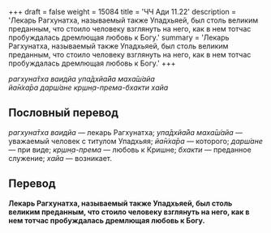 +++
draft = false
weight = 15084
title = 'ЧЧ Ади 11.22'
description = 'Лекарь Рагхунатха, называемый также Упадхьяей, был столь великим преданным, что стоило человеку взглянуть на него, как в нем тотчас пробуждалась дремлющая любовь к Богу.'
summary = 'Лекарь Рагхунатха, называемый также Упадхьяей, был столь великим преданным, что стоило человеку взглянуть на него, как в нем тотчас пробуждалась дремлющая любовь к Богу.'
+++

_рагхуна̄тха ваидйа упа̄дхйа̄йа маха̄ш́айа  
йа̄н̇ха̄ра дарш́ане кр̣шн̣а-према-бхакти хайа_

## Пословный перевод

_рагхуна̄тха_ _ваидйа_ — лекарь Рагхунатха; _упа̄дхйа̄йа_ _маха̄ш́айа_ — уважаемый человек с титулом Упадхьяя; _йа̄н̇ха̄ра_ — которого; _дарш́ане_ — при виде; _кр̣шн̣а_\-_према_ — любовь к Кришне; _бхакти_ — преданное служение; _хайа_ — возникает.

## Перевод

**Лекарь Рагхунатха, называемый также Упадхьяей, был столь великим преданным, что стоило человеку взглянуть на него, как в нем тотчас пробуждалась дремлющая любовь к Богу.**

